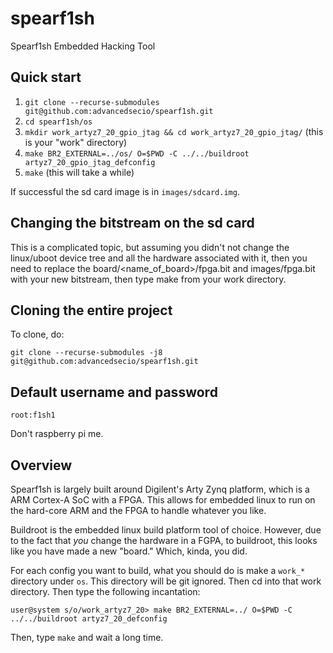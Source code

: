 # spearf1sh
Spearf1sh Embedded Hacking Tool

## Quick start

1. `git clone --recurse-submodules git@github.com:advancedsecio/spearf1sh.git`
2. `cd spearf1sh/os`
3. `mkdir work_artyz7_20_gpio_jtag && cd work_artyz7_20_gpio_jtag/` (this is your "work" directory)
4. `make BR2_EXTERNAL=../os/ O=$PWD -C ../../buildroot artyz7_20_gpio_jtag_defconfig`
5. `make` (this will take a while)

If successful the sd card image is in `images/sdcard.img`.


## Changing the bitstream on the sd card

This is a complicated topic, but assuming you didn't not change the linux/uboot device tree and all the hardware associated with it, then you need to replace the board/<name_of_board>/fpga.bit and images/fpga.bit with your new bitstream, then type make from your work directory.

## Cloning the entire project

To clone, do:

```
git clone --recurse-submodules -j8 git@github.com:advancedsecio/spearf1sh.git
```

## Default username and password

`root:f1sh1`

Don't raspberry pi me.

## Overview

Spearf1sh is largely built around Digilent's Arty Zynq platform, which is a ARM Cortex-A SoC with a FPGA. This allows for embedded linux to run on the hard-core ARM and the FPGA to handle whatever you like.

Buildroot is the embedded linux build platform tool of choice. However, due to the fact that _you_ change the hardware in a FGPA, to buildroot, this looks like you have made a new "board." Which, kinda, you did.

For each config you want to build, what you should do is make a `work_*` directory under `os`. This directory will be git ignored. Then cd into that work directory. Then type the following incantation:

``` shell
user@system s/o/work_artyz7_20> make BR2_EXTERNAL=../ O=$PWD -C ../../buildroot artyz7_20_defconfig
```

Then, type `make` and wait a long time.
